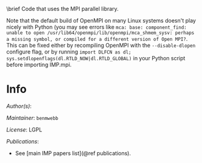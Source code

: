 \brief Code that uses the MPI parallel library.

Note that the default build of OpenMPI on many Linux systems doesn't play nicely
with Python (you may see errors like `mca: base: component_find: unable to
open /usr/lib64/openmpi/lib/openmpi/mca_shmem_sysv: perhaps a missing symbol,
or compiled for a different version of Open MPI?`. This can be fixed either
by recompiling OpenMPI with the `--disable-dlopen` configure flag, or by
running `import DLFCN as dl; sys.setdlopenflags(dl.RTLD_NOW|dl.RTLD_GLOBAL)`
in your Python script before importing IMP.mpi.

# Info

_Author(s)_:

_Maintainer_: `benmwebb`

_License_: LGPL

_Publications_:
 - See [main IMP papers list](@ref publications).
